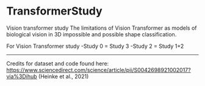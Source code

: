# TransformerStudy
Vision transformer study
The limitations of Vision Transformer as models of biological vision in 3D impossible and possible shape classification.

For Vision Transformer study 
-Study 0 = Study 3
-Study 2 = Study 1+2 

 --------------------------------------------------------
Credits for dataset and code found here: https://www.sciencedirect.com/science/article/pii/S0042698921002017?via%3Dihub (Heinke et al., 2021)
